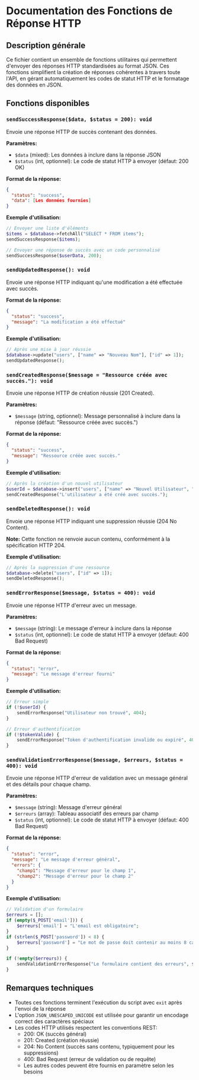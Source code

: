 # Documentation des Fonctions de Réponse HTTP

## Description générale

Ce fichier contient un ensemble de fonctions utilitaires qui permettent d'envoyer des réponses HTTP standardisées au format JSON. Ces fonctions simplifient la création de réponses cohérentes à travers toute l'API, en gérant automatiquement les codes de statut HTTP et le formatage des données en JSON.

## Fonctions disponibles

### `sendSuccessResponse($data, $status = 200): void`

Envoie une réponse HTTP de succès contenant des données.

**Paramètres:**
- `$data` (mixed): Les données à inclure dans la réponse JSON
- `$status` (int, optionnel): Le code de statut HTTP à envoyer (défaut: 200 OK)

**Format de la réponse:**
```json
{
  "status": "success",
  "data": [Les données fournies]
}
```

**Exemple d'utilisation:**
```php
// Envoyer une liste d'éléments
$items = $database->fetchAll("SELECT * FROM items");
sendSuccessResponse($items);

// Envoyer une réponse de succès avec un code personnalisé
sendSuccessResponse($userData, 200);
```

### `sendUpdatedResponse(): void`

Envoie une réponse HTTP indiquant qu'une modification a été effectuée avec succès.

**Format de la réponse:**
```json
{
  "status": "success",
  "message": "La modification a été effectué"
}
```

**Exemple d'utilisation:**
```php
// Après une mise à jour réussie
$database->update("users", ["name" => "Nouveau Nom"], ["id" => 1]);
sendUpdatedResponse();
```

### `sendCreatedResponse($message = "Ressource créée avec succès."): void`

Envoie une réponse HTTP de création réussie (201 Created).

**Paramètres:**
- `$message` (string, optionnel): Message personnalisé à inclure dans la réponse (défaut: "Ressource créée avec succès.")

**Format de la réponse:**
```json
{
  "status": "success",
  "message": "Ressource créée avec succès."
}
```

**Exemple d'utilisation:**
```php
// Après la création d'un nouvel utilisateur
$userId = $database->insert("users", ["name" => "Nouvel Utilisateur", "email" => "email@example.com"]);
sendCreatedResponse("L'utilisateur a été créé avec succès.");
```

### `sendDeletedResponse(): void`

Envoie une réponse HTTP indiquant une suppression réussie (204 No Content).

**Note:** Cette fonction ne renvoie aucun contenu, conformément à la spécification HTTP 204.

**Exemple d'utilisation:**
```php
// Après la suppression d'une ressource
$database->delete("users", ["id" => 1]);
sendDeletedResponse();
```

### `sendErrorResponse($message, $status = 400): void`

Envoie une réponse HTTP d'erreur avec un message.

**Paramètres:**
- `$message` (string): Le message d'erreur à inclure dans la réponse
- `$status` (int, optionnel): Le code de statut HTTP à envoyer (défaut: 400 Bad Request)

**Format de la réponse:**
```json
{
  "status": "error",
  "message": "Le message d'erreur fourni"
}
```

**Exemple d'utilisation:**
```php
// Erreur simple
if (!$userId) {
    sendErrorResponse("Utilisateur non trouvé", 404);
}

// Erreur d'authentification
if (!$tokenValide) {
    sendErrorResponse("Token d'authentification invalide ou expiré", 401);
}
```

### `sendValidationErrorResponse($message, $erreurs, $status = 400): void`

Envoie une réponse HTTP d'erreur de validation avec un message général et des détails pour chaque champ.

**Paramètres:**
- `$message` (string): Message d'erreur général
- `$erreurs` (array): Tableau associatif des erreurs par champ
- `$status` (int, optionnel): Le code de statut HTTP à envoyer (défaut: 400 Bad Request)

**Format de la réponse:**
```json
{
  "status": "error",
  "message": "Le message d'erreur général",
  "errors": {
    "champ1": "Message d'erreur pour le champ 1",
    "champ2": "Message d'erreur pour le champ 2"
  }
}
```

**Exemple d'utilisation:**
```php
// Validation d'un formulaire
$erreurs = [];
if (empty($_POST['email'])) {
    $erreurs['email'] = "L'email est obligatoire";
}
if (strlen($_POST['password']) < 8) {
    $erreurs['password'] = "Le mot de passe doit contenir au moins 8 caractères";
}

if (!empty($erreurs)) {
    sendValidationErrorResponse("Le formulaire contient des erreurs", $erreurs);
}
```

## Remarques techniques

- Toutes ces fonctions terminent l'exécution du script avec `exit` après l'envoi de la réponse
- L'option `JSON_UNESCAPED_UNICODE` est utilisée pour garantir un encodage correct des caractères spéciaux
- Les codes HTTP utilisés respectent les conventions REST:
  - 200: OK (succès général)
  - 201: Created (création réussie)
  - 204: No Content (succès sans contenu, typiquement pour les suppressions)
  - 400: Bad Request (erreur de validation ou de requête)
  - Les autres codes peuvent être fournis en paramètre selon les besoins
